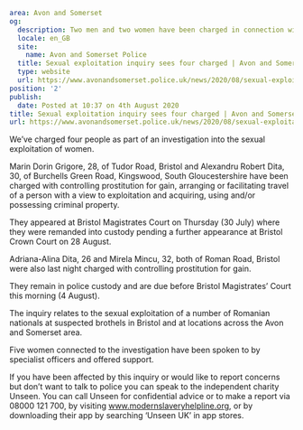 ```yaml
area: Avon and Somerset
og:
  description: Two men and two women have been charged in connection with an investigation into the sexual exploitation of women at suspected brothels in Bristol&#8230;
  locale: en_GB
  site:
    name: Avon and Somerset Police
  title: Sexual exploitation inquiry sees four charged | Avon and Somerset Police
  type: website
  url: https://www.avonandsomerset.police.uk/news/2020/08/sexual-exploitation-inquiry-sees-four-charged/
position: '2'
publish:
  date: Posted at 10:37 on 4th August 2020
title: Sexual exploitation inquiry sees four charged | Avon and Somerset Police
url: https://www.avonandsomerset.police.uk/news/2020/08/sexual-exploitation-inquiry-sees-four-charged/
```

We’ve charged four people as part of an investigation into the sexual exploitation of women.

Marin Dorin Grigore, 28, of Tudor Road, Bristol and Alexandru Robert Dita, 30, of Burchells Green Road, Kingswood, South Gloucestershire have been charged with controlling prostitution for gain, arranging or facilitating travel of a person with a view to exploitation and acquiring, using and/or possessing criminal property.

They appeared at Bristol Magistrates Court on Thursday (30 July) where they were remanded into custody pending a further appearance at Bristol Crown Court on 28 August.

Adriana-Alina Dita, 26 and Mirela Mincu, 32, both of Roman Road, Bristol were also last night charged with controlling prostitution for gain.

They remain in police custody and are due before Bristol Magistrates’ Court this morning (4 August).

The inquiry relates to the sexual exploitation of a number of Romanian nationals at suspected brothels in Bristol and at locations across the Avon and Somerset area.

Five women connected to the investigation have been spoken to by specialist officers and offered support.

If you have been affected by this inquiry or would like to report concerns but don’t want to talk to police you can speak to the independent charity Unseen. You can call Unseen for confidential advice or to make a report via 08000 121 700, by visiting www.modernslaveryhelpline.org, or by downloading their app by searching ‘Unseen UK’ in app stores.

